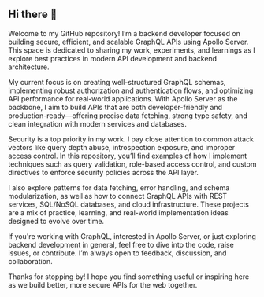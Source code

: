 ## Hi there 👋

Welcome to my GitHub repository! I’m a backend developer focused on building secure, efficient, and scalable GraphQL APIs using Apollo Server. This space is dedicated to sharing my work, experiments, and learnings as I explore best practices in modern API development and backend architecture.

My current focus is on creating well-structured GraphQL schemas, implementing robust authorization and authentication flows, and optimizing API performance for real-world applications. With Apollo Server as the backbone, I aim to build APIs that are both developer-friendly and production-ready—offering precise data fetching, strong type safety, and clean integration with modern services and databases.

Security is a top priority in my work. I pay close attention to common attack vectors like query depth abuse, introspection exposure, and improper access control. In this repository, you’ll find examples of how I implement techniques such as query validation, role-based access control, and custom directives to enforce security policies across the API layer.

I also explore patterns for data fetching, error handling, and schema modularization, as well as how to connect GraphQL APIs with REST services, SQL/NoSQL databases, and cloud infrastructure. These projects are a mix of practice, learning, and real-world implementation ideas designed to evolve over time.

If you're working with GraphQL, interested in Apollo Server, or just exploring backend development in general, feel free to dive into the code, raise issues, or contribute. I’m always open to feedback, discussion, and collaboration.

Thanks for stopping by! I hope you find something useful or inspiring here as we build better, more secure APIs for the web together.

